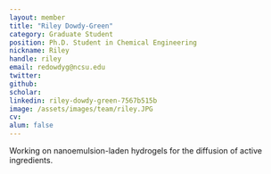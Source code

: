 ```yaml
---
layout: member
title: "Riley Dowdy-Green"
category: Graduate Student
position: Ph.D. Student in Chemical Engineering
nickname: Riley
handle: riley
email: redowdyg@ncsu.edu
twitter: 
github: 
scholar: 
linkedin: riley-dowdy-green-7567b515b
image: /assets/images/team/riley.JPG
cv: 
alum: false
---
```


Working on nanoemulsion-laden hydrogels for the diffusion of active ingredients.
